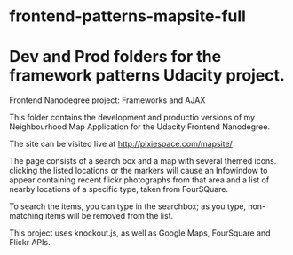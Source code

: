 # frontend-patterns-mapsite-full
# Dev and Prod folders for the framework patterns Udacity project.

Frontend Nanodegree project: Frameworks and AJAX

This folder contains the development and productio versions of my Neighbourhood Map Application for the Udacity Frontend Nanodegree.

The site can be visited live at http://pixiespace.com/mapsite/

The page consists of a search box and a map with several themed icons. clicking the listed locations or the markers will cause an Infowindow to appear containing recent flickr photographs from that area and a list of nearby locations of a specific type, taken from FourSQuare.

To search the items, you can type in the searchbox; as you type, non-matching items will be removed from the list.

This project uses knockout.js, as well as Google Maps, FourSquare and Flickr APIs.
